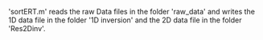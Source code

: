 'sortERT.m' reads the raw Data files in the folder 'raw_data' and writes the 1D data file in the folder '1D inversion' and the 2D data file in the folder 'Res2Dinv'. 
